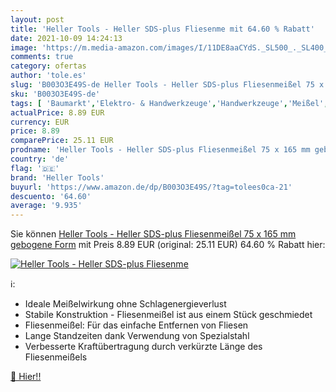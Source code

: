 ```yaml
---
layout: post
title: 'Heller Tools - Heller SDS-plus Fliesenme mit 64.60 % Rabatt'
date: 2021-10-09 14:24:13
image: 'https://m.media-amazon.com/images/I/11DE8aaCYdS._SL500_._SL400_.jpg'
comments: true
category: ofertas
author: 'tole.es'
slug: 'B003O3E49S-de Heller Tools - Heller SDS-plus Fliesenmeißel 75 x 165 mm...'
sku: 'B003O3E49S-de'
tags: [ 'Baumarkt','Elektro- & Handwerkzeuge','Handwerkzeuge','Meißel','heller tools', ]
actualPrice: 8.89 EUR
currency: EUR
price: 8.89
comparePrice: 25.11 EUR
prodname: 'Heller Tools - Heller SDS-plus Fliesenmeißel 75 x 165 mm gebogene Form'
country: 'de'
flag: '🇩🇪'
brand: 'Heller Tools'
buyurl: 'https://www.amazon.de/dp/B003O3E49S/?tag=tolees0ca-21'
descuento: '64.60'
average: '9.935'
---
```


Sie können [Heller Tools - Heller SDS-plus Fliesenmeißel 75 x 165 mm gebogene Form](https://www.amazon.de/dp/B003O3E49S/?tag=tolees0ca-21) mit Preis 8.89 EUR (original: 25.11 EUR) 64.60 % Rabatt hier:

[![Heller Tools - Heller SDS-plus Fliesenme](https://m.media-amazon.com/images/I/11DE8aaCYdS._SL500_._SL400_.jpg)](https://www.amazon.de/dp/B003O3E49S/?tag=tolees0ca-21)

ℹ️:

- Ideale Meißelwirkung ohne Schlagenergieverlust
- Stabile Konstruktion - Fliesenmeißel ist aus einem Stück geschmiedet
- Fliesenmeißel: Für das einfache Entfernen von Fliesen
- Lange Standzeiten dank Verwendung von Spezialstahl
- Verbesserte Kraftübertragung durch verkürzte Länge des Fliesenmeißels

[🛒 Hier!!](https://www.amazon.de/dp/B003O3E49S/?tag=tolees0ca-21)
